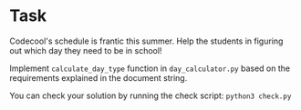 # Task

Codecool's schedule is frantic this summer. Help the students in figuring out which day they need to be in school!

Implement `calculate_day_type` function in `day_calculator.py` based on the requirements explained in the document string.

You can check your solution by running the check script:
`python3 check.py`
